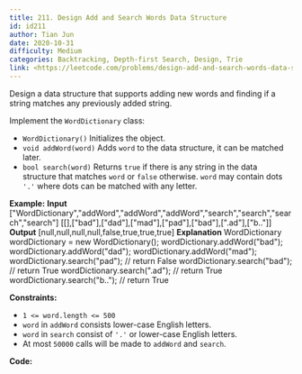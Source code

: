 ```yaml
---
title: 211. Design Add and Search Words Data Structure
id: id211
author: Tian Jun
date: 2020-10-31
difficulty: Medium
categories: Backtracking, Depth-first Search, Design, Trie
link: <https://leetcode.com/problems/design-add-and-search-words-data-structure/description/>
---
```


Design a data structure that supports adding new words and finding if a string
matches any previously added string.

Implement the `WordDictionary` class:

  * `WordDictionary()` Initializes the object.
  * `void addWord(word)` Adds `word` to the data structure, it can be matched later.
  * `bool search(word)` Returns `true` if there is any string in the data structure that matches `word` or `false` otherwise. `word` may contain dots `'.'` where dots can be matched with any letter.



**Example:**
            **Input**    ["WordDictionary","addWord","addWord","addWord","search","search","search","search"]    [[],["bad"],["dad"],["mad"],["pad"],["bad"],[".ad"],["b.."]]    **Output**    [null,null,null,null,false,true,true,true]        **Explanation**    WordDictionary wordDictionary = new WordDictionary();    wordDictionary.addWord("bad");    wordDictionary.addWord("dad");    wordDictionary.addWord("mad");    wordDictionary.search("pad"); // return False    wordDictionary.search("bad"); // return True    wordDictionary.search(".ad"); // return True    wordDictionary.search("b.."); // return True    



**Constraints:**

  * `1 <= word.length <= 500`
  * `word` in `addWord` consists lower-case English letters.
  * `word` in `search` consist of  `'.'` or lower-case English letters.
  * At most `50000` calls will be made to `addWord` and `search`.


**Code:**
